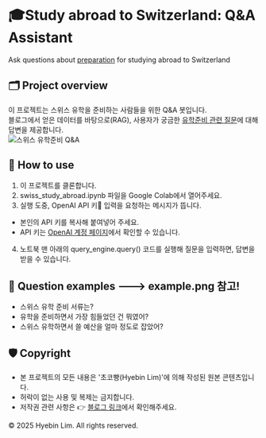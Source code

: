 # 🎓Study abroad to Switzerland: Q&A Assistant
Ask questions about <ins>preparation</ins> for studying abroad to Switzerland

## 🗂️ Project overview
이 프로젝트는 스위스 유학을 준비하는 사람들을 위한 Q&A 봇입니다.  
블로그에서 얻은 데이터를 바탕으로(RAG), 사용자가 궁금한 <ins>유학준비 관련 질문</ins>에 대해 답변을 제공합니다.  
![스위스 유학준비 Q&A]([https://github.com/lim-hyebin/01swiss_study_abroad_prep_QA/example.png](https://github.com/lim-hyebin/01swiss_study_abroad_prep_QA/blob/main/example.png))


## 🚀 How to use
1. 이 프로젝트를 클론합니다.
2. swiss_study_abroad.ipynb 파일을 Google Colab에서 열어주세요.
3. 실행 도중, OpenAI API 키🔑 입력을 요청하는 메시지가 뜹니다.
  - 본인의 API 키를 복사해 붙여넣어 주세요.
  - API 키는 [OpenAI 계정 페이지](https://platform.openai.com/api-keys)에서 확인할 수 있습니다.
4. 노트북 맨 아래의 query_engine.query() 코드를 실행해 질문을 입력하면, 답변을 받을 수 있습니다.

## 💬 Question examples ---> example.png 참고!
- 스위스 유학 준비 서류는?
- 유학을 준비하면서 가장 힘들었던 건 뭐였어?
- 스위스 유학하면서 쓸 예산을 얼마 정도로 잡았어?

## 🛡️ Copyright
- 본 프로젝트의 모든 내용은 '초코빵(Hyebin Lim)'에 의해 작성된 원본 콘텐츠입니다.
- 허락이 없는 사용 및 복제는 금지합니다.
- 저작권 관련 사항은 👉 [블로그 링크](https://blog.naver.com/imyourbest)에서 확인해주세요.

© 2025 Hyebin Lim. All rights reserved.
